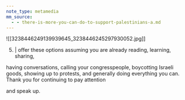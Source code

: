```yaml
---
note_type: metamedia
mm_source:
  - - there-is-more-you-can-do-to-support-palestinians-a.md
---
```


![[3238446249139939645_3238446245297930052.jpg]]

5. | offer these options
assuming you are already
reading, learning, sharing,

having conversations, calling
your congresspeople,
boycotting Israeli goods,
showing up to protests, and
generally doing everything
you can. Thank you for
continuing to pay attention

and speak up.

